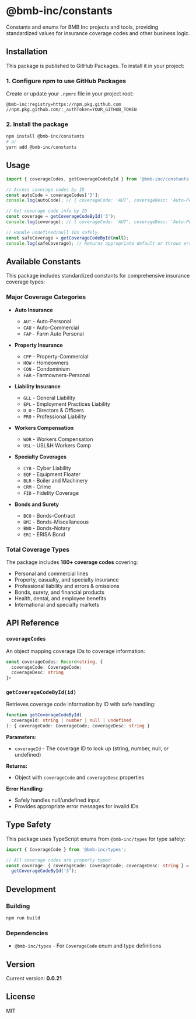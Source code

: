 # @bmb-inc/constants

Constants and enums for BMB Inc projects and tools, providing standardized values for insurance coverage codes and other business logic.

## Installation

This package is published to GitHub Packages. To install it in your project:

### 1. Configure npm to use GitHub Packages

Create or update your `.npmrc` file in your project root:

```
@bmb-inc:registry=https://npm.pkg.github.com
//npm.pkg.github.com/:_authToken=YOUR_GITHUB_TOKEN
```

### 2. Install the package

```bash
npm install @bmb-inc/constants
# or
yarn add @bmb-inc/constants
```

## Usage

```typescript
import { coverageCodes, getCoverageCodeById } from '@bmb-inc/constants';

// Access coverage codes by ID
const autoCode = coverageCodes['3'];
console.log(autoCode); // { coverageCode: 'AUT', coverageDesc: 'Auto-Personal' }

// Get coverage code info by ID  
const coverage = getCoverageCodeById('3');
console.log(coverage); // { coverageCode: 'AUT', coverageDesc: 'Auto-Personal' }

// Handle undefined/null IDs safely
const safeCoverage = getCoverageCodeById(null);
console.log(safeCoverage); // Returns appropriate default or throws error
```

## Available Constants

This package includes standardized constants for comprehensive insurance coverage types:

### Major Coverage Categories

- **Auto Insurance**
  - `AUT` - Auto-Personal
  - `CAU` - Auto-Commercial
  - `FAP` - Farm Auto Personal

- **Property Insurance**
  - `CPP` - Property-Commercial
  - `HOW` - Homeowners
  - `CON` - Condominium
  - `FAR` - Farmowners-Personal

- **Liability Insurance**
  - `GLL` - General Liability
  - `EPL` - Employment Practices Liability
  - `D_O` - Directors & Officers
  - `PRO` - Professional Liability

- **Workers Compensation**
  - `WOR` - Workers Compensation
  - `USL` - USL&H Workers Comp

- **Specialty Coverages**
  - `CYB` - Cyber Liability
  - `EQF` - Equipment Floater
  - `BLR` - Boiler and Machinery
  - `CRM` - Crime
  - `FID` - Fidelity Coverage

- **Bonds and Surety**
  - `BCO` - Bonds-Contract
  - `BMI` - Bonds-Miscellaneous
  - `BNO` - Bonds-Notary
  - `ERI` - ERISA Bond

### Total Coverage Types

The package includes **180+ coverage codes** covering:
- Personal and commercial lines
- Property, casualty, and specialty insurance
- Professional liability and errors & omissions
- Bonds, surety, and financial products
- Health, dental, and employee benefits
- International and specialty markets

## API Reference

### `coverageCodes`

An object mapping coverage IDs to coverage information:

```typescript
const coverageCodes: Record<string, { 
  coverageCode: CoverageCode; 
  coverageDesc: string 
}>
```

### `getCoverageCodeById(id)`

Retrieves coverage code information by ID with safe handling:

```typescript
function getCoverageCodeById(
  coverageId: string | number | null | undefined
): { coverageCode: CoverageCode; coverageDesc: string }
```

**Parameters:**
- `coverageId` - The coverage ID to look up (string, number, null, or undefined)

**Returns:**
- Object with `coverageCode` and `coverageDesc` properties

**Error Handling:**
- Safely handles null/undefined input
- Provides appropriate error messages for invalid IDs

## Type Safety

This package uses TypeScript enums from `@bmb-inc/types` for type safety:

```typescript
import { CoverageCode } from '@bmb-inc/types';

// All coverage codes are properly typed
const coverage: { coverageCode: CoverageCode; coverageDesc: string } = 
  getCoverageCodeById('3');
```

## Development

### Building

```bash
npm run build
```

### Dependencies

- `@bmb-inc/types` - For `CoverageCode` enum and type definitions

## Version

Current version: **0.0.21**

## License

MIT 